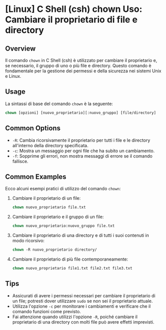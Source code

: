 # [Linux] C Shell (csh) chown Uso: Cambiare il proprietario di file e directory

## Overview
Il comando `chown` in C Shell (csh) è utilizzato per cambiare il proprietario e, se necessario, il gruppo di uno o più file e directory. Questo comando è fondamentale per la gestione dei permessi e della sicurezza nei sistemi Unix e Linux.

## Usage
La sintassi di base del comando `chown` è la seguente:

```csh
chown [opzioni] [nuovo_proprietario][:nuovo_gruppo] [file/directory]
```

## Common Options
- `-R`: Cambia ricorsivamente il proprietario per tutti i file e le directory all'interno della directory specificata.
- `-c`: Mostra un messaggio per ogni file che ha subito un cambiamento.
- `-f`: Sopprime gli errori, non mostra messaggi di errore se il comando fallisce.

## Common Examples
Ecco alcuni esempi pratici di utilizzo del comando `chown`:

1. Cambiare il proprietario di un file:
   ```csh
   chown nuovo_proprietario file.txt
   ```

2. Cambiare il proprietario e il gruppo di un file:
   ```csh
   chown nuovo_proprietario:nuovo_gruppo file.txt
   ```

3. Cambiare il proprietario di una directory e di tutti i suoi contenuti in modo ricorsivo:
   ```csh
   chown -R nuovo_proprietario directory/
   ```

4. Cambiare il proprietario di più file contemporaneamente:
   ```csh
   chown nuovo_proprietario file1.txt file2.txt file3.txt
   ```

## Tips
- Assicurati di avere i permessi necessari per cambiare il proprietario di un file; potresti dover utilizzare `sudo` se non sei il proprietario attuale.
- Utilizza l'opzione `-c` per monitorare i cambiamenti e verificare che il comando funzioni come previsto.
- Fai attenzione quando utilizzi l'opzione `-R`, poiché cambiare il proprietario di una directory con molti file può avere effetti imprevisti.